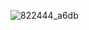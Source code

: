 ![822444_a6db](https://github.com/mainak-wq/MSIT-BCA-2ND-YEAR-SEC-A/assets/75970138/6aa64e63-4755-4158-8406-7830aac94fd2)
